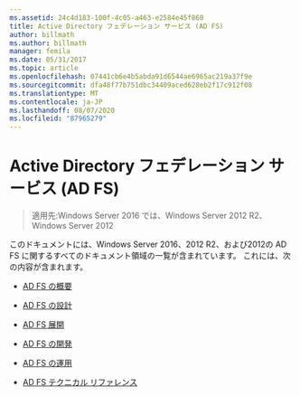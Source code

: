 ```yaml
---
ms.assetid: 24c4d183-100f-4c05-a463-e2584e45f860
title: Active Directory フェデレーション サービス (AD FS)
author: billmath
ms.author: billmath
manager: femila
ms.date: 05/31/2017
ms.topic: article
ms.openlocfilehash: 07441cb6e4b5abda91d6544ae6965ac219a37f9e
ms.sourcegitcommit: dfa48f77b751dbc34409aced628eb2f17c912f08
ms.translationtype: MT
ms.contentlocale: ja-JP
ms.lasthandoff: 08/07/2020
ms.locfileid: "87965279"
---
```

# <a name="active-directory-federation-services"></a>Active Directory フェデレーション サービス (AD FS)

>適用先:Windows Server 2016 では、Windows Server 2012 R2、Windows Server 2012

このドキュメントには、Windows Server 2016、2012 R2、および2012の AD FS に関するすべてのドキュメント領域の一覧が含まれています。  これには、次の内容が含まれます。

* [AD FS の概要](./ad-fs/ad-fs-overview.md)

* [AD FS の設計](ad-fs/AD-FS-Design.md)

* [AD FS 展開](ad-fs/AD-FS-Deployment.md)

* [AD FS の開発](ad-fs/AD-FS-Development.md)

* [AD FS の運用](./ad-fs/ad-fs-operations.md)

* [AD FS テクニカル リファレンス](ad-fs/AD-FS-Technical-Reference.md)
